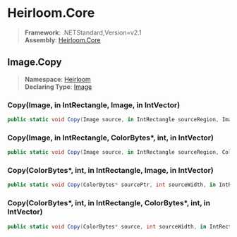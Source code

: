 # Heirloom.Core

> **Framework**: .NETStandard,Version=v2.1  
> **Assembly**: [Heirloom.Core][0]  

## Image.Copy

> **Namespace**: [Heirloom][0]  
> **Declaring Type**: [Image][1]  

### Copy(Image, in IntRectangle, Image, in IntVector)

```cs
public static void Copy(Image source, in IntRectangle sourceRegion, Image target, in IntVector targetOffset)
```

### Copy(Image, in IntRectangle, ColorBytes*, int, in IntVector)

```cs
public static void Copy(Image source, in IntRectangle sourceRegion, ColorBytes* target, int targetWidth, in IntVector targetOffset)
```

### Copy(ColorBytes*, int, in IntRectangle, Image, in IntVector)

```cs
public static void Copy(ColorBytes* sourcePtr, int sourceWidth, in IntRectangle sourceRegion, Image target, in IntVector targetOffset)
```

### Copy(ColorBytes*, int, in IntRectangle, ColorBytes*, int, in IntVector)

```cs
public static void Copy(ColorBytes* source, int sourceWidth, in IntRectangle sourceRegion, ColorBytes* target, int targetWidth, in IntVector targetOffset)
```

[0]: ../../../Heirloom.Core.md
[1]: ../Image.md

